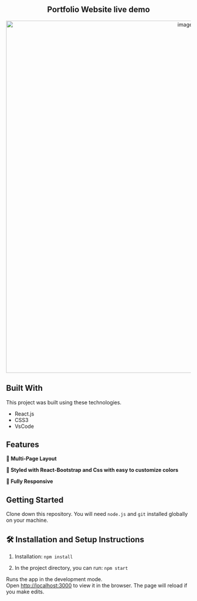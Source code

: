<h2 align="center">
  Portfolio Website live demo
  
</h2>
<div align="center">
  <img width="960" alt="image" src="https://user-images.githubusercontent.com/20383021/148535829-e697023d-cf9b-4873-b04c-ab33c465d085.png">
</div>

## Built With


This project was built using these technologies.

- React.js
- CSS3
- VsCode

## Features

**📖 Multi-Page Layout**

**🎨 Styled with React-Bootstrap and Css with easy to customize colors**

**📱 Fully Responsive**

## Getting Started

Clone down this repository. You will need `node.js` and `git` installed globally on your machine.

## 🛠 Installation and Setup Instructions

1. Installation: `npm install`

2. In the project directory, you can run: `npm start`

Runs the app in the development mode.\
Open [http://localhost:3000](http://localhost:3000) to view it in the browser.
The page will reload if you make edits.

